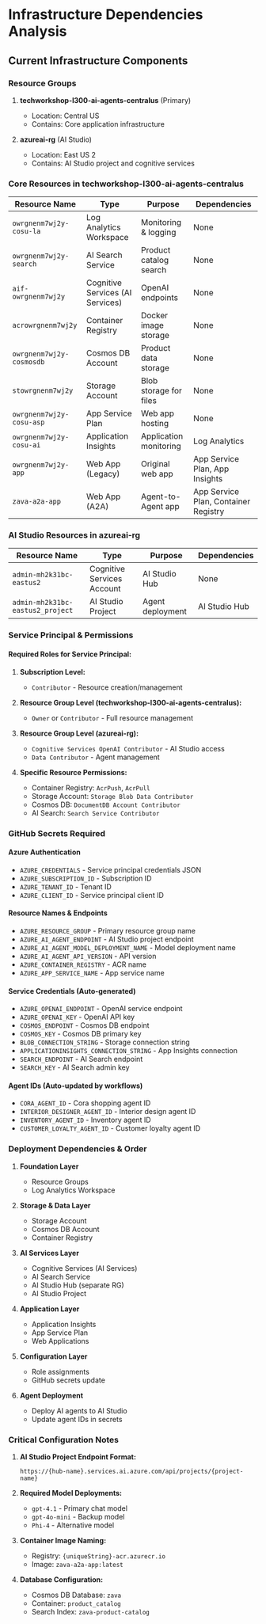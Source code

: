 # Infrastructure Dependencies Analysis

## Current Infrastructure Components

### Resource Groups
1. **techworkshop-l300-ai-agents-centralus** (Primary)
   - Location: Central US
   - Contains: Core application infrastructure
   
2. **azureai-rg** (AI Studio)
   - Location: East US 2  
   - Contains: AI Studio project and cognitive services

### Core Resources in techworkshop-l300-ai-agents-centralus

| Resource Name | Type | Purpose | Dependencies |
|---------------|------|---------|--------------|
| `owrgnenm7wj2y-cosu-la` | Log Analytics Workspace | Monitoring & logging | None |
| `owrgnenm7wj2y-search` | AI Search Service | Product catalog search | None |
| `aif-owrgnenm7wj2y` | Cognitive Services (AI Services) | OpenAI endpoints | None |
| `acrowrgnenm7wj2y` | Container Registry | Docker image storage | None |
| `owrgnenm7wj2y-cosmosdb` | Cosmos DB Account | Product data storage | None |
| `stowrgnenm7wj2y` | Storage Account | Blob storage for files | None |
| `owrgnenm7wj2y-cosu-asp` | App Service Plan | Web app hosting | None |
| `owrgnenm7wj2y-cosu-ai` | Application Insights | Application monitoring | Log Analytics |
| `owrgnenm7wj2y-app` | Web App (Legacy) | Original web app | App Service Plan, App Insights |
| `zava-a2a-app` | Web App (A2A) | Agent-to-Agent app | App Service Plan, Container Registry |

### AI Studio Resources in azureai-rg

| Resource Name | Type | Purpose | Dependencies |
|---------------|------|---------|--------------|
| `admin-mh2k31bc-eastus2` | Cognitive Services Account | AI Studio Hub | None |
| `admin-mh2k31bc-eastus2_project` | AI Studio Project | Agent deployment | AI Studio Hub |

### Service Principal & Permissions

#### Required Roles for Service Principal:
1. **Subscription Level:**
   - `Contributor` - Resource creation/management
   
2. **Resource Group Level (techworkshop-l300-ai-agents-centralus):**
   - `Owner` or `Contributor` - Full resource management
   
3. **Resource Group Level (azureai-rg):**
   - `Cognitive Services OpenAI Contributor` - AI Studio access
   - `Data Contributor` - Agent management
   
4. **Specific Resource Permissions:**
   - Container Registry: `AcrPush`, `AcrPull` 
   - Storage Account: `Storage Blob Data Contributor`
   - Cosmos DB: `DocumentDB Account Contributor`
   - AI Search: `Search Service Contributor`

### GitHub Secrets Required

#### Azure Authentication
- `AZURE_CREDENTIALS` - Service principal credentials JSON
- `AZURE_SUBSCRIPTION_ID` - Subscription ID
- `AZURE_TENANT_ID` - Tenant ID  
- `AZURE_CLIENT_ID` - Service principal client ID

#### Resource Names & Endpoints
- `AZURE_RESOURCE_GROUP` - Primary resource group name
- `AZURE_AI_AGENT_ENDPOINT` - AI Studio project endpoint
- `AZURE_AI_AGENT_MODEL_DEPLOYMENT_NAME` - Model deployment name
- `AZURE_AI_AGENT_API_VERSION` - API version
- `AZURE_CONTAINER_REGISTRY` - ACR name
- `AZURE_APP_SERVICE_NAME` - App service name

#### Service Credentials (Auto-generated)
- `AZURE_OPENAI_ENDPOINT` - OpenAI service endpoint
- `AZURE_OPENAI_KEY` - OpenAI API key  
- `COSMOS_ENDPOINT` - Cosmos DB endpoint
- `COSMOS_KEY` - Cosmos DB primary key
- `BLOB_CONNECTION_STRING` - Storage connection string
- `APPLICATIONINSIGHTS_CONNECTION_STRING` - App Insights connection
- `SEARCH_ENDPOINT` - AI Search endpoint
- `SEARCH_KEY` - AI Search admin key

#### Agent IDs (Auto-updated by workflows)
- `CORA_AGENT_ID` - Cora shopping agent ID
- `INTERIOR_DESIGNER_AGENT_ID` - Interior design agent ID
- `INVENTORY_AGENT_ID` - Inventory agent ID  
- `CUSTOMER_LOYALTY_AGENT_ID` - Customer loyalty agent ID

### Deployment Dependencies & Order

1. **Foundation Layer**
   - Resource Groups
   - Log Analytics Workspace
   
2. **Storage & Data Layer**
   - Storage Account
   - Cosmos DB Account
   - Container Registry
   
3. **AI Services Layer**  
   - Cognitive Services (AI Services)
   - AI Search Service
   - AI Studio Hub (separate RG)
   - AI Studio Project
   
4. **Application Layer**
   - Application Insights
   - App Service Plan
   - Web Applications
   
5. **Configuration Layer**
   - Role assignments
   - GitHub secrets update
   
6. **Agent Deployment**
   - Deploy AI agents to AI Studio
   - Update agent IDs in secrets

### Critical Configuration Notes

1. **AI Studio Project Endpoint Format:**
   ```
   https://{hub-name}.services.ai.azure.com/api/projects/{project-name}
   ```

2. **Required Model Deployments:**
   - `gpt-4.1` - Primary chat model
   - `gpt-4o-mini` - Backup model
   - `Phi-4` - Alternative model

3. **Container Image Naming:**
   - Registry: `{uniqueString}-acr.azurecr.io`
   - Image: `zava-a2a-app:latest`

4. **Database Configuration:**
   - Cosmos DB Database: `zava`
   - Container: `product_catalog`
   - Search Index: `zava-product-catalog`